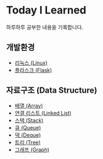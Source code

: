 # Today I Learned

하루하루 공부한 내용을 기록합니다.


## 개발환경 
* [리눅스 (Linux)]()
* [플라스크 (Flask)]()

## 자료구조 (Data Structure)

* [배열 (Array)]()
* [연결 리스트 (Linked List)]()
* [스택 (Stack)](https://github.com/JangCheolYoung/TIL/blob/master/DataStructure/Stack/Stack.md)
* [큐 (Queue)](https://github.com/JangCheolYoung/TIL/blob/master/DataStructure/Queue/Queue.md)
* [덱 (Deque)]()
* [트리 (Tree)]()
* [그래프 (Graph)](https://github.com/JangCheolYoung/TIL/blob/master/DataStructure/Graph/Graph.md)
